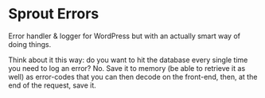 # Sprout Errors
Error handler &amp; logger for WordPress but with an actually smart way of doing things.

Think about it this way: do you want to hit the database every single time you need to log an error? No. Save it to memory (be able to retrieve it as well) as error-codes that you can then decode on the front-end, then, at the end of the request, save it.
